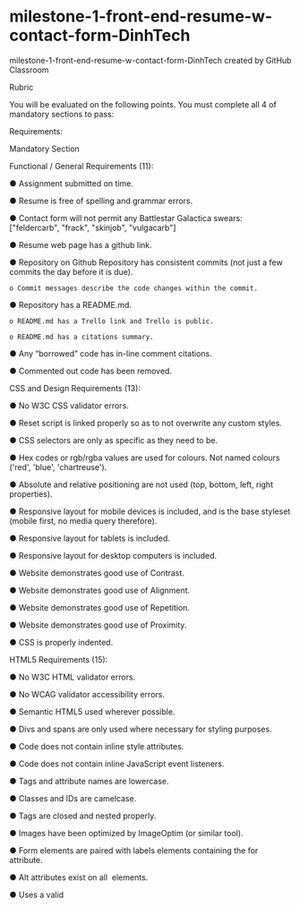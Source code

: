 # milestone-1-front-end-resume-w-contact-form-DinhTech
milestone-1-front-end-resume-w-contact-form-DinhTech created by GitHub Classroom

Rubric

You will be evaluated on the following points. You must complete all 4 of mandatory sections to pass:

Requirements:

Mandatory Section

Functional / General Requirements (11):

  ● Assignment submitted on time.
  
  ● Resume is free of spelling and grammar errors.
  
  ● Contact form will not permit any Battlestar Galactica swears: ["feldercarb", "frack", "skinjob", "vulgacarb"]
  
  ● Resume web page has a github link.
  
  ● Repository on Github Repository has consistent commits (not just a few commits the day before it is due).
  
    o Commit messages describe the code changes within the commit.
    
  ● Repository has a README.md.
  
    o README.md has a Trello link and Trello is public.
  
    o README.md has a citations summary.
  
  ● Any “borrowed” code has in-line comment citations.
  
  ● Commented out code has been removed.

CSS and Design Requirements (13):

  ● No W3C CSS validator errors.

  ● Reset script is linked properly so as to not overwrite any custom styles.

  ● CSS selectors are only as specific as they need to be.

  ● Hex codes or rgb/rgba values are used for colours. Not named colours ('red', 'blue', 'chartreuse').

  ● Absolute and relative positioning are not used (top, bottom, left, right properties).

  ● Responsive layout for mobile devices is included, and is the base styleset (mobile first, no media query
  therefore).

  ● Responsive layout for tablets is included.

  ● Responsive layout for desktop computers is included.

  ● Website demonstrates good use of Contrast.

  ● Website demonstrates good use of Alignment.

  ● Website demonstrates good use of Repetition.

  ● Website demonstrates good use of Proximity.

  ● CSS is properly indented.

HTML5 Requirements (15):

  ● No W3C HTML validator errors.

  ● No WCAG validator accessibility errors.

  ● Semantic HTML5 used wherever possible.

  ● Divs and spans are only used where necessary for styling purposes.

  ● Code does not contain inline style attributes.

  ● Code does not contain inline JavaScript event listeners.

  ● Tags and attribute names are lowercase.

  ● Classes and IDs are camelcase.

  ● Tags are closed and nested properly.

  ● Images have been optimized by ImageOptim (or similar tool).

  ● Form elements are paired with labels elements containing the for attribute.

  ● Alt attributes exist on all <img> elements.

  ● Uses a valid <title> element with a valid text node.

  ● Uses description metadata.

  ● HTML is properly indented.

Points: 61

JavaScript Requirements (22):

  ● No console errors while running the site AND no errors when validating JS at https://esprima.org/demo/validate.html

  ● Code avoids hardcoded values where possible, using constants values instead.

  ● Unused or unreachable code is not present.

  ● No console.log()’s are present (unless you have strong justification for why you need it).

  ● Variables and constants are in camelcase, functions and methods are in pascalcase.

  ● Variables, constants, methods and functions are named semantically.

  ● Global variables (var) are not used, only let and const are used.

    o All variables are declared before being used.

    o Constants are used over variables when possible.

  ● Code is well-structured (one entry point, one exit point per code block), no returns (other than at the end of a method), breaks or continues are used.

  ● JavaScript does not add inline CSS styles.

  ● When selecting elements with JavaScript, if a reference to a more direct parent exists, that is used for the selection rather than the document node (myList.querySelector() vs document.querySelector).

  ● Javascript named methods contain a docstring comment describing inputs, outputs and purpose.

  ● Code that will run at the same point in all branches of a decision is removed from the decision.

  ● For and for-of/for-in loops are used over while loops where appropriate (counter-controlled, array iteration).

  ● Form errors are displayed in an unordered list so the user can see multiple errors at once.

  ● The form will only submit if the form validates, otherwise the default submit behaviour will be prevented.

  ● ES6 techniques are used over ES5 techniques (for-of over array.forEach, arrow functions over anonymous functions, etc).

  ● Variables and constants are scoped appropriately.

  ● Variables and constants are declared at the beginning of their parent code block.

  ● The script is deferred.

  ● JavaScript is properly indented.


Challenge / Optional Section

  ● A unique/unanticipated feature not mentioned in this document has been added.

  ● Content can be filtered, either with buttons, collapsibles, or another method.

  ● FontAwesome icons have been added.

  ● A visual portfolio has been added.

Points: 4

Total: 65

Citations Summary:

Warren Uhrich help session. Helped with no media query.

James Grieve help session. Helped with no media query for tablet.

Responsive menu buttons from w3schools.com 
Link: https://www.w3schools.com/html/tryit.asp?filename=tryhtml_responsive_media_query3

Breadcrumb navigation from w3schools.com
Link: https://www.w3schools.com/howto/howto_css_breadcrumbs.asp

Email with javascript. stackoverflow.com
Link: https://stackoverflow.com/questions/14268796/how-do-i-send-email-with-javascript-without-opening-the-mail-client


https://trello.com/b/SdNnHSoz/milestone-1-front-end-project
